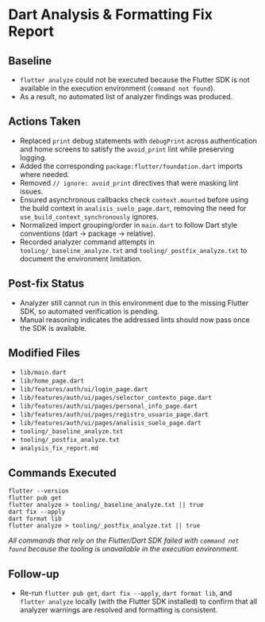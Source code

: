 # Dart Analysis & Formatting Fix Report

## Baseline
- `flutter analyze` could not be executed because the Flutter SDK is not available in the execution environment (`command not found`).
- As a result, no automated list of analyzer findings was produced.

## Actions Taken
- Replaced `print` debug statements with `debugPrint` across authentication and home screens to satisfy the `avoid_print` lint while preserving logging.
- Added the corresponding `package:flutter/foundation.dart` imports where needed.
- Removed `// ignore: avoid_print` directives that were masking lint issues.
- Ensured asynchronous callbacks check `context.mounted` before using the build context in `analisis_suelo_page.dart`, removing the need for `use_build_context_synchronously` ignores.
- Normalized import grouping/order in `main.dart` to follow Dart style conventions (dart -> package -> relative).
- Recorded analyzer command attempts in `tooling/_baseline_analyze.txt` and `tooling/_postfix_analyze.txt` to document the environment limitation.

## Post-fix Status
- Analyzer still cannot run in this environment due to the missing Flutter SDK, so automated verification is pending.
- Manual reasoning indicates the addressed lints should now pass once the SDK is available.

## Modified Files
- `lib/main.dart`
- `lib/home_page.dart`
- `lib/features/auth/ui/login_page.dart`
- `lib/features/auth/ui/pages/selector_contexto_page.dart`
- `lib/features/auth/ui/pages/personal_info_page.dart`
- `lib/features/auth/ui/pages/registro_usuario_page.dart`
- `lib/features/auth/ui/pages/analisis_suelo_page.dart`
- `tooling/_baseline_analyze.txt`
- `tooling/_postfix_analyze.txt`
- `analysis_fix_report.md`

## Commands Executed
```
flutter --version
flutter pub get
flutter analyze > tooling/_baseline_analyze.txt || true
dart fix --apply
dart format lib
flutter analyze > tooling/_postfix_analyze.txt || true
```
_All commands that rely on the Flutter/Dart SDK failed with `command not found` because the tooling is unavailable in the execution environment._

## Follow-up
- Re-run `flutter pub get`, `dart fix --apply`, `dart format lib`, and `flutter analyze` locally (with the Flutter SDK installed) to confirm that all analyzer warnings are resolved and formatting is consistent.
